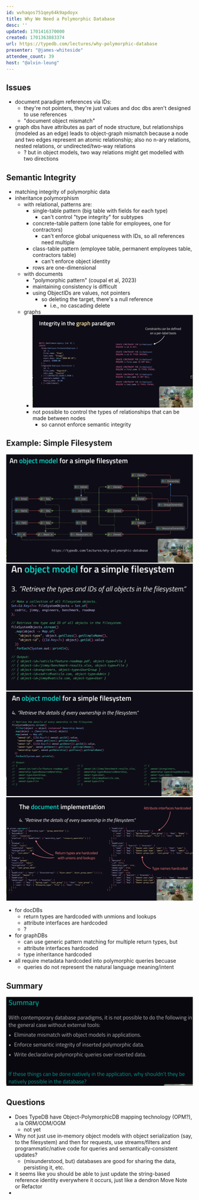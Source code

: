 ```yaml
---
id: wvhaqos751qey64k9apdoyx
title: Why We Need a Polymorphic Database
desc: ''
updated: 1701416370000
created: 1701363883374
url: https://typedb.com/lectures/why-polymorphic-database
presenter: "@james-whiteside"
attendee_count: 39
host: "@alvin-leung"
---
```




## Issues

- document paradigm references via IDs:
  - they're not pointers, they're just values and doc dbs aren't designed to use references
  - "document object mismatch"
- graph dbs have attributes as part of node structure, but relationships (modeled as an edge) leads to object-graph mismatch because a node and two edges represent an atomic relationship; also no n-ary relations, nested relations, or undirected/two-way relations
  - ? but in object models, two way relations might get modelled with two directions

## Semantic Integrity

- matching integrity of polymorphic data
- inheritance polymorphism
  - with relational, patterns are:
    - single-table pattern (big table with fields for each type)
      - can't control "type integrity" for subtypes
    - concrete-table pattern (one table for employees, one for contractors)
      - can't enforce global uniqueness with IDs, so all references need multiple 
    - class-table pattern (employee table, permanent employees table, contractors table)
      - can't enforce object identity
    - rows are one-dimensional
  - with documents
    - "polymorphic pattern" (coupal et al, 2023)
    - maintaining consistency is difficult
    - using ObjectIDs are values, not pointers
      - so deleting the target, there's a null reference
        - i.e., no cascading delete
  - graphs
    - ![](/assets/images/2023-11-30-09-29-47.png)
    - not possible to control the types of relationships that can be made between nodes
      - so cannot enforce semantic integrity

## Example: Simple Filesystem

![](/assets/images/2023-11-30-09-32-04.png)
![](/assets/images/2023-11-30-09-38-17.png)
![](/assets/images/2023-11-30-09-39-13.png)
![](/assets/images/2023-11-30-09-47-34.png)

- for docDBs
  - return types are hardcoded with unmions and lookups
  - attribute interfaces are hardcoded
  - ?
- for graphDBs
  - can use generic pattern matching for multiple return types, but
  - attribute interfaces hardcoded
  - type inheritance hardcoded
- all require metadata hardcoded into polymorphic queries becuase
  - queries do not represent the natural language meaning/intent

## Summary

![](/assets/images/2023-11-30-09-54-25.png)

## Questions

- Does TypeDB have Object-PolymorphicDB mapping technology (OPM?), a la ORM/ODM/OGM
  - not yet
- Why not just use in-memory object models with object serialization (say, to the filesystem) and then for requests, use streams/filters and programmatic/native code for queries and semantically-consistent updates?
  - (misunderstood, but) databases are good for sharing the data, persisting it, etc. 
- it seems like you should be able to just update the string-based reference identity everywhere it occurs, just like a dendron Move Note or Refactor
- 